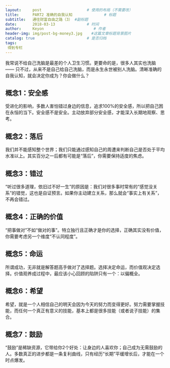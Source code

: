 ```yaml
---
layout:     post                    # 使用的布局（不需要改）
title:      PART2 准确的自我认知              # 标题 
subtitle:   通往财富自由之路（3） #副标题
date:       2018-03-13              # 时间
author:     Keyon                      # 作者
header-img: img/post-bg-money3.jpg    #这篇文章标题背景图片
catalog: true                       # 是否归档
tags:
 得到专栏
---
```


我常说不给自己洗脑是最差的个人卫生习惯。更要命的是，很多人其实也洗脑 —— 只不过，从来不是自己给自己洗脑，而是永生永世被别人洗脑。清晰准确的自我认知，就会决定你成为？你会做什么？

## 概念1：安全感
受进化的影响，多数人害怕错过身边的信息，追求100%的安全感，所以把自己困在永恒的当下。安全感不是安全。主动放弃部分安全感，才能深入长期地观察、思考。

## 概念2：落后
我们并不能感知整个世界；我们只能通过感知自己的周遭来判断自己是否处于平均水准以上。其实百分之一后都有可能是“落后”，你需要保持适度的焦虑。

## 概念3：错过
“听过很多道理，依旧过不好一生”的原因是：我们对很多事时常有的“感觉没关系”的错觉，这也是自证预言。如果你主动建立关系，那么就会“事实上有关系”，不再会错过。

## 概念4：正确的价值
“把事做对”不如“做对的事”。特立独行且正确才是你的选择，正确其实没有价值， 你需要考虑另一个维度“不认同程度”。

## 概念5：命运
所谓成功，无非就是解答题高手做对了选择题。选择决定命运，而价值观决定选择。价值观养成过程中，最应该小心回顾的陷阱只有一个：以偏概全。

## 概念6：希望
希望，就是一个人相信自己的明天会因为今天的努力而变得更好。努力需要掌握技能，而任何一个真正有意义的技能，基本上都是很多技能（或者说子技能）的集合。

## 概念7：鼓励
“鼓励”是稀缺资源，它带给你2个好处：让身边的人喜欢你；自己成为无需鼓励的人。多数真正的进步都是一条复利曲线，只有经历“长期”平缓增长后，才能在一个时点爆发。